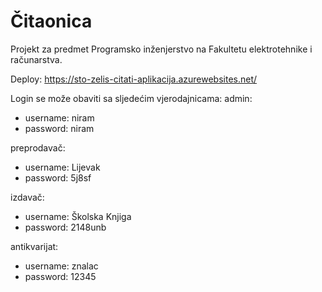 # Čitaonica
Projekt za predmet Programsko inženjerstvo na Fakultetu elektrotehnike i računarstva.

Deploy: https://sto-zelis-citati-aplikacija.azurewebsites.net/

Login se može obaviti sa sljedećim vjerodajnicama:
admin:
- username: niram
- password: niram

preprodavač:
- username: Lijevak
- password: 5j8sf

izdavač:
- username: Školska Knjiga
- password: 2148unb

antikvarijat:
- username: znalac
- password: 12345
